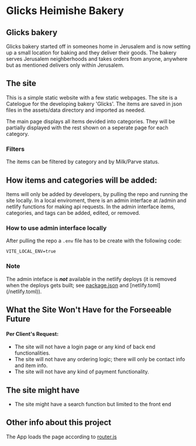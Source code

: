 # Glicks Heimishe Bakery

## Glicks bakery

Glicks bakery started off in someones home in Jerusalem and is now setting up a small location for baking and they deliver their goods.
The bakery serves Jerusalem neighberhoods and takes orders from anyone, anywhere but as mentioned delivers only
within Jerusalem.

## The site

This is a simple static website with a few static webpages.
The site is a Catelogue for the developing bakery 'Glicks'.
The items are saved in json files in the assets/data directory and imported as needed.

The main page displays all items devided into categories.
They will be partially displayed with the rest shown on a seperate page for each category.

### Filters

The items can be filtered by category and by Milk/Parve status.

## How items and categories will be added:

Items will only be added by developers, by pulling the repo and running the site locally.
In a local enviroment, there is an admin interface at /admin and netlify functions for making api requests. In the admin interface items, categories, and tags can be added, edited, or removed.

### How to use admin interface locally

After pulling the repo a `.env` file has to be create with the following code:

```
VITE_LOCAL_ENV=true
```

### Note

The admin inteface is ***not*** available in the netlify deploys (it is removed
when the deploys gets built; see [package.json](/package.json) and [netlify.toml]
(/netlify.toml)).

## What the Site Won't Have for the Forseeable Future

#### Per Client's Request:

- The site will not have a login page or any kind of back end functionalities.
- The site will not have any ordering logic; there will only be contact info and
  item info.
- The site will not have any kind of payment functionality.

## The site might have

- The site might have a search function but limited to the front end

## Other info about this project

The App loads the page according to [router.js](/src/router.js)
